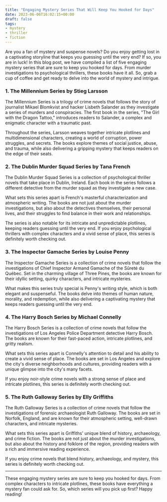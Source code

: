 ```yaml
---
title: "Engaging Mystery Series That Will Keep You Hooked for Days"
date: 2023-06-06T16:02:15+00:00
draft: false
tags:
- mystery
- thriller
- fiction
---
```


Are you a fan of mystery and suspense novels? Do you enjoy getting lost in a captivating storyline that keeps you guessing until the very end? If so, you are in luck! In this blog post, we have compiled a list of five engaging mystery series that are sure to keep you hooked for days. From murder investigations to psychological thrillers, these books have it all. So, grab a cup of coffee and get ready to delve into the world of mystery and intrigue.

### 1. The Millennium Series by Stieg Larsson

The Millennium Series is a trilogy of crime novels that follows the story of journalist Mikael Blomkvist and hacker Lisbeth Salander as they investigate a series of murders and conspiracies. The first book in the series, "The Girl with the Dragon Tattoo," introduces readers to Salander, a complex and enigmatic character with a traumatic past.

Throughout the series, Larsson weaves together intricate plotlines and multidimensional characters, creating a world of corruption, power struggles, and secrets. The books explore themes of social justice, abuse, and trauma, while also delivering a gripping mystery that keeps readers on the edge of their seats.

### 2. The Dublin Murder Squad Series by Tana French

The Dublin Murder Squad Series is a collection of psychological thriller novels that take place in Dublin, Ireland. Each book in the series follows a different detective from the murder squad as they investigate a new case.

What sets this series apart is French's masterful characterization and atmospheric writing. The books are not just about the murder investigations, but also about the detectives themselves, their personal lives, and their struggles to find balance in their work and relationships.

The series is also notable for its intricate and unpredictable plotlines, keeping readers guessing until the very end. If you enjoy psychological thrillers with complex characters and a vivid sense of place, this series is definitely worth checking out.

### 3. The Inspector Gamache Series by Louise Penny

The Inspector Gamache Series is a collection of crime novels that follow the investigations of Chief Inspector Armand Gamache of the Sûreté du Québec. Set in the charming village of Three Pines, the books are known for their idyllic setting, quirky characters, and intricate mysteries.

What makes this series truly special is Penny's writing style, which is both elegant and suspenseful. The books delve into themes of human nature, morality, and redemption, while also delivering a captivating mystery that keeps readers guessing until the very end.

### 4. The Harry Bosch Series by Michael Connelly

The Harry Bosch Series is a collection of crime novels that follow the investigations of Los Angeles Police Department detective Harry Bosch. The books are known for their fast-paced action, intricate plotlines, and gritty realism.

What sets this series apart is Connelly's attention to detail and his ability to create a vivid sense of place. The books are set in Los Angeles and explore the city's diverse neighborhoods and cultures, providing readers with a unique glimpse into the city's many facets.

If you enjoy noir-style crime novels with a strong sense of place and intricate plotlines, this series is definitely worth checking out.

### 5. The Ruth Galloway Series by Elly Griffiths

The Ruth Galloway Series is a collection of crime novels that follow the investigations of forensic archaeologist Ruth Galloway. The books are set in Norfolk, England, and are known for their atmospheric setting, well-drawn characters, and intricate mysteries.

What sets this series apart is Griffiths' unique blend of history, archaeology, and crime fiction. The books are not just about the murder investigations, but also about the history and folklore of the region, providing readers with a rich and immersive reading experience.

If you enjoy crime novels that blend history, archaeology, and mystery, this series is definitely worth checking out.

---

These engaging mystery series are sure to keep you hooked for days. From complex characters to intricate plotlines, these books have everything a mystery fan could ask for. So, which series will you pick up first? Happy reading!